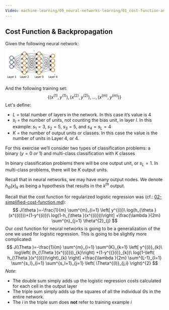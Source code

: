 ```yaml
---
Video: machine-learning/09_neural-networks-learning/01_cost-function-and-backpropagation/01_cost-function.mp4
---
```


## Cost Function & Backpropagation

Given the following neural network:

<img src="01-cost-function-and-backpropagation.assets/image-20210422131355186.png" alt="image-20210422131355186" style="zoom:33%;" />

And the following training set:
$$
\{(x^{(1)}, y^{(1)}), (x^{(2)}, y^{(2)}),...,(x^{(m)}, y^{(m)})\}
$$
Let's define:

* $L$ = total number of layers in the network.  In this case it’s value is $4$
* $s_l$ = the number of units, not counting the bias unit, in layer $l$.  In this example: $s_1=3$, $s_2=5$, $s_3=5$, and $s_4=s_L=4$
* $K$ = the number of output units or classes. In this case the value is the number of units in Layer 4, or $4$.

For this exercise we’ll consider two types of classification problems: a binary ($y=0\ or\ 1$) and multi-class classification with $K$ classes

In binary classification problems there will be one output unit, or $s_L=1$.  In multi-class problems, there will be $K$ output units.

Recall that in neural networks, we may have many output nodes. We denote $h_\Theta(x)_k$ as being a hypothesis that results in the $k^{th}$ output.

Recall that the cost function for regularized logistic regression was (cf.: [02-simplified-cost-function.md](machine-learning/07-logistic-regression-model/02-simplified-cost-function.md)):
$$
J(\theta )=-\frac{1}{m} \sum^{m}_{i=1} \left[ y^{(i)}\  log(h_{\theta }(x^{(i)}))+(1-y^{(i)})\  log(1-h_{\theta }(x^{(i)}))\right]  +\frac{\lambda }{2m} \sum^{n}_{j=1} \theta^{2}_{j}
$$
Our cost function for neural networks is going to be a generalization of the one we used for logistic regression. This is going to be slightly more complicated:
$$
J(\Theta )=-\frac{1}{m} \sum^{m}_{i=1} \sum^{K}_{k=1} \left[ y^{(i)}_{k}\  log\left( (h_{\Theta }(x^{(i)}))_{k}\right)  +(1-y^{{}(i)}_{k})\  log(1-\left( h_{\Theta }(x^{(i)})\right)_{k}  \right]  +\frac{\lambda }{2m} \sum^{L-1}_{l=1} \sum^{s_l}_{i=1} \sum^{s_l+1}_{j=1} \left( \Theta^{(l)}_{j,i} \right)^{2}
$$
_Note_:

- The double sum simply adds up the logistic regression costs calculated for each cell in the output layer
- The triple sum simply adds up the squares of all the individual $\Theta$s in the entire network.
- The $i$ in the triple sum does **not** refer to training example $i$

